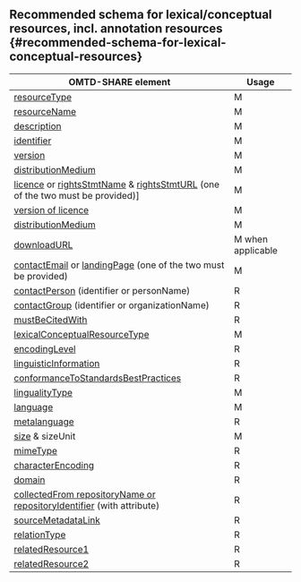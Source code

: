## ​Recommended schema for ​lexical/conceptual resources, incl. annotation resources {#recommended-schema-for-lexical-conceptual-resources}

| OMTD-SHARE element | Usage |
| --- | --- |
| [resourceType](\lcr_resourceType.md) | M | 
| [resourceName](\lcr_resourceName.md) | M | 
| [description](\lcr_description.md) | M | 
| [identifier](\lcr_identifier.md) | M | 
| [version](\lcr_version.md) | M | 
| [distributionMedium](\lcr_distributionMedium.md) | M | 
| [licence](\lcr_licence.md) or [rightsStmtName](\lcr_rightsStmtName.md) &amp; [rightsStmtURL](\lcr_rightsStmtUrl.md) \(one of the two must be provided\)] | M | 
| [version of licence](\lcr_version_of_licence.md) | M | 
| [distributionMedium](\lcr_distributionMedium.md) | M | 
| [downloadURL](\lcr_downloadURL.md) | M when applicable | 
| [contactEmail](\lcr_contactEmail.md) or [landingPage](\lcr_landingPage.md) \(one of the two must be provided\) | M | 
| [contactPerson](\lcr_contactPerson.md) \(identifier or personName\) | R | 
| [contactGroup](\lcr_contactGroup.md) \(identifier or organizationName\) | R | 
| [mustBeCitedWith](\lcr_mustBeCitedWith.md) | R | 
| [lexicalConceptualResourceType](\lcr_lexicalConceptualResourceType.md) | M | 
| [encodingLevel](\lcr_encodingLevel.md) | R | 
| [linguisticInformation](\lcr_linguisticInformation.md) | R | 
| [conformanceToStandardsBestPractices](\lcr_conformanceToStandardsBestPractices.md) | R | 
| [lingualityType](\lcr_lingualityType.md) | M | 
| [language](\lcr_language.md) | M | 
| [metalanguage](\lcr_metalanguage.md) | R | 
| [size](\lcr_size.md) &amp; sizeUnit | M | 
| [mimeType](\lcr_mimeType.md) | R | 
| [characterEncoding](\lcr_characterEncoding.md) | R | 
| [domain](\lcr_domain.md) | R | 
| [collectedFrom repositoryName or repositoryIdentifier](\lcr_collectedFrom.md) \(with attribute\) | R | 
| [sourceMetadataLink](\lcr_sourceMetadataLink.md) | R | 
| [relationType](\lcr_relationType.md) | R | 
| [relatedResource1](\lcr_relatedResource1.md) | R | 
| [relatedResource2](\lcr_relatedResource2.md) | R | 
